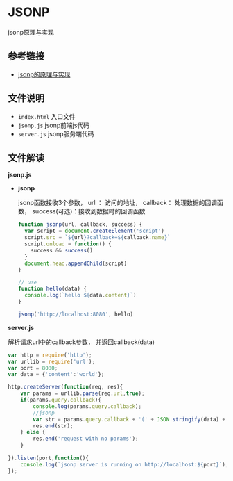 # JSONP

jsonp原理与实现



## 参考链接

- [jsonp的原理与实现](https://zhangguixu.github.io/2016/12/02/jsonp/)

## 文件说明

- `index.html` 入口文件
- `jsonp.js` jsonp前端js代码
- `server.js` jsonp服务端代码



## 文件解读



**jsonp.js**

* **jsonp**

  jsonp函数接收3个参数， url ： 访问的地址， callback： 处理数据的回调函数， success(可选)：接收到数据时的回调函数 

  ```js
  function jsonp(url, callback, success) {
    var script = document.createElement('script')
    script.src = `${url}?callback=${callback.name}`
    script.onload = function() {
      success && success()
    }
    document.head.appendChild(script)
  }
  
  // use
  function hello(data) {
    console.log(`hello ${data.content}`)
  }
  
  jsonp('http://localhost:8080', hello)
  ```



**server.js**

解析请求url中的callback参数， 并返回callback(data)

```js
var http = require('http');
var urllib = require('url');
var port = 8080;
var data = {'content':'world'};

http.createServer(function(req, res){
    var params = urllib.parse(req.url,true);
    if(params.query.callback){
        console.log(params.query.callback);
        //jsonp
        var str = params.query.callback + '(' + JSON.stringify(data) + ')';
        res.end(str);
    } else {
        res.end('request with no params');
    }
    
}).listen(port,function(){
    console.log(`jsonp server is running on http://localhost:${port}`);
});
```

